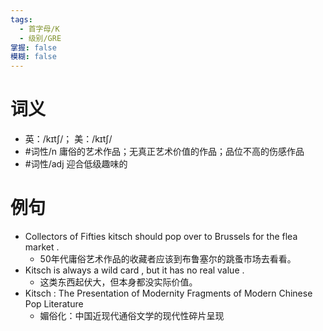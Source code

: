 ```yaml
---
tags:
  - 首字母/K
  - 级别/GRE
掌握: false
模糊: false
---
```

# 词义
- 英：/kɪtʃ/； 美：/kɪtʃ/
- #词性/n  庸俗的艺术作品；无真正艺术价值的作品；品位不高的伤感作品
- #词性/adj  迎合低级趣味的
# 例句
- Collectors of Fifties kitsch should pop over to Brussels for the flea market .
	- 50年代庸俗艺术作品的收藏者应该到布鲁塞尔的跳蚤市场去看看。
- Kitsch is always a wild card , but it has no real value .
	- 这类东西起伏大，但本身都没实际价值。
- Kitsch : The Presentation of Modernity Fragments of Modern Chinese Pop Literature
	- 媚俗化：中国近现代通俗文学的现代性碎片呈现
